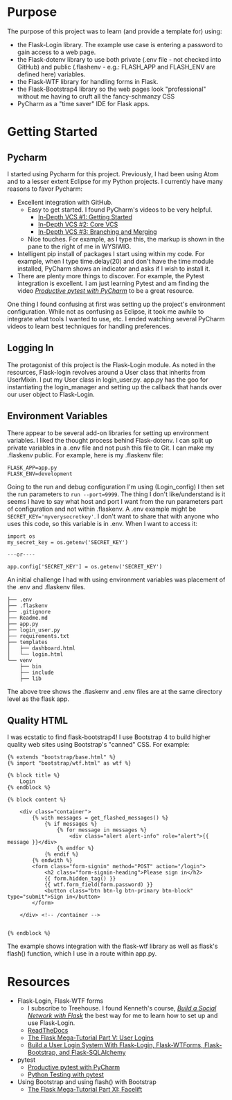 # Purpose
The purpose of this project was to learn (and provide a template for) using:  
* the Flask-Login library.  The example use case is entering a password to gain access to a web page.
* the Flask-dotenv library to use both private (.env file - not checked into GitHub) and public (.flashenv - e.g.: FLASH_APP and FLASH_ENV are defined here) variables.
* the Flask-WTF library for handling forms in Flask.
* the Flask-Bootstrap4 library so the web pages look "professional" without me having to cruft all the fancy-schmanzy CSS
* PyCharm as a "time saver" IDE for Flask apps.
# Getting Started
## Pycharm
I started using Pycharm for this project.  Previously, I had been using Atom and to a lesser extent Eclipse for my Python projects.  I currently have many reasons to favor Pycharm:  
* Excellent integration with GitHub. 
  * Easy to get started.  I found PyCharm's videos to be very helpful. 
    * [In-Depth VCS #1: Getting Started](https://www.youtube.com/watch?v=jFnYQbUZQlA)
    * [In-Depth VCS #2: Core VCS](https://www.youtube.com/watch?v=_w9XWHDSSa4)
    * [In-Depth VCS #3: Branching and Merging](https://www.youtube.com/watch?v=AHkiCKG-JhM)
  * Nice touches. For example, as I type this, the markup is shown in the pane to the right of me in WYSIWIG.
* Intelligent pip install of packages I start using within my code.  For example, when I type time.delay(20) and don't have the time module installed, PyCharm shows an indicator and asks if I wish to install it.
* There are plenty more things to discover.  For example, the Pytest integration is excellent.  I am just learning Pytest and am finding the video [_Productive pytest with PyCharm_](https://www.youtube.com/watch?v=ixqeebhUa-w&t=919s) to be a great resource.

One thing I found confusing at first was setting up the project's environment configuration.  While not as confusing as Eclipse, it took me awhile to integrate what tools I wanted to use, etc.  I ended watching several PyCharm videos to learn best techniques for handling preferences.    
## Logging In
The protagonist of this project is the Flask-Login module.  As noted in the resources, Flask-login revolves around a User class that inherits from UserMixin.  I put my User class in login_user.py.  app.py has the goo for instantiating the login_manager and setting up the callback that hands over our user object to Flask-Login.
## Environment Variables
There appear to be several add-on libraries for setting up environment variables.  I liked the thought process behind Flask-dotenv.  I can split up private variables in a .env file and not push this file to Git.  I can make my .flaskenv public.  For example, here is my .flaskenv file:
```
FLASK_APP=app.py
FLASK_ENV=development
```
Going to the run and debug configuration I'm using (Login_config)  I then set the run parameters to ```run --port=9999```.  The thing I don't like/understand is it seems I have to say what host and port I want from the run parameters part of configuration and not within .flaskenv.  A .env example might be ```SECRET_KEY='myverysecretkey'```.  I don't want to share that with anyone who uses this code, so this variable is in .env.  When I want to access it:
```angular2html
import os
my_secret_key = os.getenv('SECRET_KEY')

---or----

app.config['SECRET_KEY'] = os.getenv('SECRET_KEY')

```
An initial challenge I had with using environment variables was placement of the .env and .flaskenv files.
```angular2html
├── .env
├── .flaskenv
├── .gitignore
├── Readme.md
├── app.py
├── login_user.py
├── requirements.txt
├── templates
│   ├── dashboard.html
│   └── login.html
└── venv
    ├── bin
    ├── include
    ├── lib
```
The above tree shows the .flaskenv and .env files are at the same directory level as the flask app.
## Quality HTML
I was ecstatic to find flask-bootstrap4!  I use Bootstrap 4 to build higher quality web sites using Bootstrap's "canned" CSS.  For example:
```angular2html
{% extends "bootstrap/base.html" %}
{% import "bootstrap/wtf.html" as wtf %}

{% block title %}
    Login
{% endblock %}

{% block content %}

    <div class="container">
        {% with messages = get_flashed_messages() %}
            {% if messages %}
                {% for message in messages %}
                    <div class="alert alert-info" role="alert">{{ message }}</div>
                {% endfor %}
            {% endif %}
        {% endwith %}
        <form class="form-signin" method="POST" action="/login">
            <h2 class="form-signin-heading">Please sign in</h2>
            {{ form.hidden_tag() }}
            {{ wtf.form_field(form.password) }}
            <button class="btn btn-lg btn-primary btn-block" type="submit">Sign in</button>
        </form>

    </div> <!-- /container -->


{% endblock %}
```
The example shows integration with the flask-wtf library as well as flask's flash() function, which I use in a route within app.py.
# Resources
* Flask-Login, Flask-WTF forms
  * I subscribe to Treehouse. I found Kenneth's course, [_Build a Social Network with Flask_](https://teamtreehouse.com/library/build-a-social-network-with-flask) the best way for me to learn how to set up and use Flask-Login.
  * [ReadTheDocs](https://flask-login.readthedocs.io/en/latest/) 
  * [The Flask Mega-Tutorial Part V: User Logins](https://blog.miguelgrinberg.com/post/the-flask-mega-tutorial-part-v-user-logins)  
  * [Build a User Login System With Flask-Login, Flask-WTForms, Flask-Bootstrap, and Flask-SQLAlchemy](https://www.youtube.com/watch?v=8aTnmsDMldY)
* pytest
  * [Productive pytest with PyCharm](https://www.youtube.com/watch?v=ixqeebhUa-w&t=919s)
  * [Python Testing with pytest](https://pragprog.com/book/bopytest/python-testing-with-pytest)
* Using Bootstrap and using flash() with Bootstrap
  * [The Flask Mega-Tutorial Part XI: Facelift](https://blog.miguelgrinberg.com/post/the-flask-mega-tutorial-part-xi-facelift)
